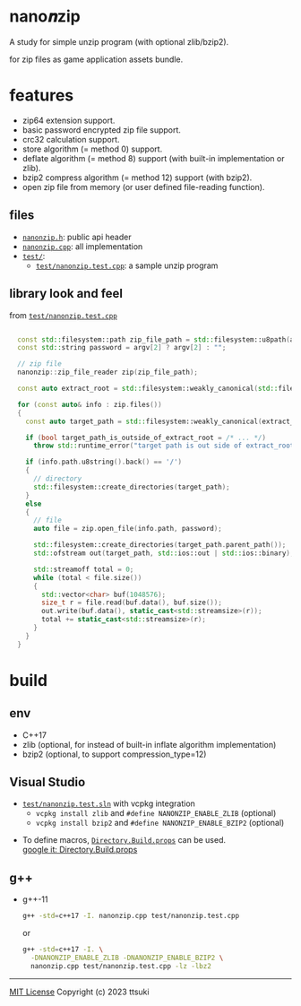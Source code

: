 nano𝒏zip
========

A study for simple unzip program (with optional zlib/bzip2).

for zip files as game application assets bundle.

# features
  - zip64 extension support.
  - basic password encrypted zip file support.
  - crc32 calculation support.
  - store algorithm (= method 0) support.
  - deflate algorithm (= method 8) support (with built-in implementation or zlib).
  - bzip2 compress algorithm (= method 12) support (with bzip2).
  - open zip file from memory (or user defined file-reading function).

## files
  - [`nanonzip.h`](nanonzip.h): public api header
  - [`nanonzip.cpp`](nanonzip.cpp): all implementation
  - [`test/`](test/): 
    - [`test/nanonzip.test.cpp`](test/nanonzip.test.cpp): a sample unzip program

## library look and feel

from [`test/nanonzip.test.cpp`](test/nanonzip.test.cpp)

```cpp

  const std::filesystem::path zip_file_path = std::filesystem::u8path(argv[1]);
  const std::string password = argv[2] ? argv[2] : "";

  // zip file
  nanonzip::zip_file_reader zip(zip_file_path);

  const auto extract_root = std::filesystem::weakly_canonical(std::filesystem::current_path());

  for (const auto& info : zip.files())
  {
    const auto target_path = std::filesystem::weakly_canonical(extract_root / info.path);

    if (bool target_path_is_outside_of_extract_root = /* ... */)
      throw std::runtime_error("target path is out side of extract_root directory.");

    if (info.path.u8string().back() == '/')
    {
      // directory
      std::filesystem::create_directories(target_path);
    }
    else
    {
      // file
      auto file = zip.open_file(info.path, password);

      std::filesystem::create_directories(target_path.parent_path());
      std::ofstream out(target_path, std::ios::out | std::ios::binary);

      std::streamoff total = 0;
      while (total < file.size())
      {
        std::vector<char> buf(1048576);
        size_t r = file.read(buf.data(), buf.size());
        out.write(buf.data(), static_cast<std::streamsize>(r));
        total += static_cast<std::streamsize>(r);
      }
    }
  }

```

# build

## env
  - C++17
  - zlib (optional, for instead of built-in inflate algorithm implementation)
  - bzip2 (optional, to support compression_type=12)

## Visual Studio
  - [`test/nanonzip.test.sln`](test/nanonzip.test.sln) with vcpkg integration
    - `vcpkg install zlib` and `#define NANONZIP_ENABLE_ZLIB` (optional)
    - `vcpkg install bzip2` and `#define NANONZIP_ENABLE_BZIP2` (optional)
  
  * To define macros, [`Directory.Build.props`](test/Directory.Build.props) can be used.  
    [google it: Directory.Build.props](https://www.google.com/search?q=Directory.build.props)

## g++

-  g++-11

    ```sh
    g++ -std=c++17 -I. nanonzip.cpp test/nanonzip.test.cpp 
    ```
    
    or

    ```sh
    g++ -std=c++17 -I. \
      -DNANONZIP_ENABLE_ZLIB -DNANONZIP_ENABLE_BZIP2 \
      nanonzip.cpp test/nanonzip.test.cpp -lz -lbz2
    ```

---

[MIT License](LICENSE) Copyright (c) 2023 ttsuki
